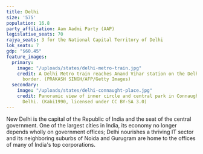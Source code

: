 ```yaml
---
title: Delhi
size: '575'
population: 16.8
party_affiliation: Aam Aadmi Party (AAP)
legislative_seats: 70
rajya_seats: 3 for the National Capital Territory of Delhi
lok_seats: 7
gdp: "$60.45"
feature_images:
  primary:
    image: "/uploads/states/delhi-metro-train.jpg"
    credit: A Delhi Metro train reaches Anand Vihar station on the Delhi-Uttar Pradesh
      border. (PRAKASH SINGH/AFP/Getty Images)
  secondary:
    image: "/uploads/states/delhi-connaught-place.jpg"
    credit: Panoramic view of inner circle and central park in Connaught Place, New
      Delhi. (Kabi1990, licensed under CC BY-SA 3.0)
---
```


New Delhi is the capital of the Republic of India and the seat of the central government. One of the largest cities in India, its economy no longer depends wholly on government offices; Delhi nourishes a thriving IT sector and its neighboring suburbs of Noida and Gurugram are home to the offices of many of India's top corporations.
